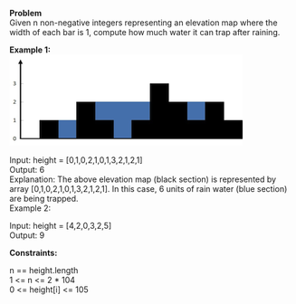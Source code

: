 **Problem**  
Given n non-negative integers representing an elevation map where the width of each bar is 1, compute how much water it can trap after raining.  

 

**Example 1:**  
![Alt text](image.png)

Input: height = [0,1,0,2,1,0,1,3,2,1,2,1]  
Output: 6  
Explanation: The above elevation map (black section) is represented by array [0,1,0,2,1,0,1,3,2,1,2,1]. In this case, 6 units of rain water (blue section) are being trapped.  
Example 2:  

Input: height = [4,2,0,3,2,5]  
Output: 9  
 

**Constraints:**

n == height.length  
1 <= n <= 2 * 104  
0 <= height[i] <= 105  